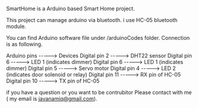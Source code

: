 
SmartHome is a Arduino based Smart Home project.

This project can manage arduino via bluetooth. i use HC-05 bluetooth module.

You can find Arduino software file under /arduinoCodes  folder.
Connection is as following.

Arduino pins         -----> Devices
Digital pin 2        -----> DHT22 sensor
Digital pin 6        -----> LED 1 (indicates dimmer)
Digital pin 6        -----> LED 1 (indicates dimmer)
Digital pin 5        -----> Servo motor 
Digital pin 4        -----> LED 2 (indicates door solenoid or relay)
Digital pin 11       -----> RX pin of HC-05 
Digital pin 10       -----> TX pin of HC-05

if you have a question or you want to be contrubitor Please contact with me ( my email is javanamiq@gmail.com).
